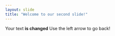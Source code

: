 ```yaml
---
layout: slide
title: "Welcome to our second slide!"
---
```

Your text **is changed**
Use the left arrow to go back!

